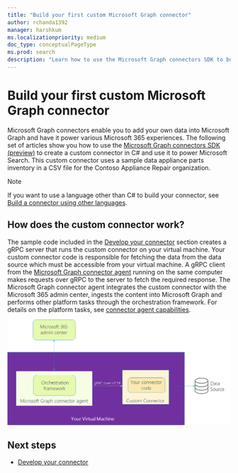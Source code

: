 ```yaml
---
title: "Build your first custom Microsoft Graph connector"
author: rchanda1392
manager: harshkum
ms.localizationpriority: medium
doc_type: conceptualPageType
ms.prod: search
description: "Learn how to use the Microsoft Graph connectors SDK to build your first custom connector."
---
```


# Build your first custom Microsoft Graph connector

Microsoft Graph connectors enable you to add your own data into Microsoft Graph and have it power various Microsoft 365 experiences.
The following set of articles show you how to use the [Microsoft Graph connectors SDK (preview)](/graph/custom-connector-sdk-overview) to create a custom connector in C# and use it to power Microsoft Search. This custom connector uses a sample data appliance parts inventory in a CSV file for the Contoso Appliance Repair organization.

>[!Note]
>If you want to use a language other than C# to build your connector, see [Build a connector using other languages](/graph/custom-connector-sdk-other-languages).

## How does the custom connector work?

The sample code included in the [Develop your connector](/graph/custom-connector-sdk-sample-create) section creates a gRPC server that runs the custom connector on your virtual machine. Your custom connector code is responsible for fetching the data from the data source which must be accessible from your virtual machine. A gRPC client from the [Microsoft Graph connector agent](/microsoftsearch/graph-connector-agent) running on the same computer makes requests over gRPC to the server to fetch the required response. The Microsoft Graph connector agent integrates the custom connector with the Microsoft 365 admin center, ingests the content into Microsoft Graph and performs other platform tasks through the orchestration framework. For details on the platform tasks, see [connector agent capabilities](/graph/custom-connector-sdk-overview#microsoft-graph-connector-agent-capabilities).

![A diagram of the architecture of an SDK-based connector](images/connectors-sdk/architecture.png)

## Next steps

* [Develop your connector](/graph/custom-connector-sdk-sample-create)
